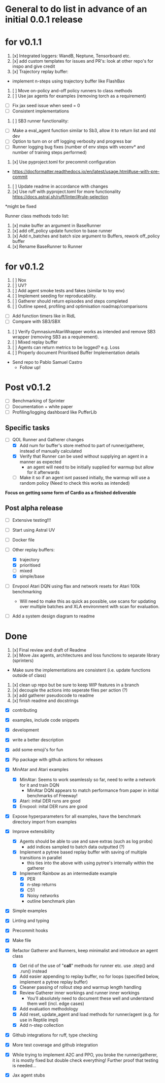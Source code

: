 # General to do list in advance of an initial 0.0.1 release

# for v0.1.1
1. [x] Integrated loggers: WandB, Neptune, Tensorboard etc.
1. [x] add custom templates for issues and PR's: look at other repo's for inspo and give credit
1. [x] Trajectory replay buffer:
* implement n-steps using trajectory buffer like FlashBax
1. [ ] Move on-policy and-off policy runners to class methods
1. [ ] Use jax agents for examples (removing torch as a requirement)
  * [ ] Fix jax seed issue when seed = 0
  * [ ] Consistent implementations
1. [ ] SB3 runner functionality:
  * [ ] Make a eval_agent function similar to Sb3, allow it to return list and std dev
  * [ ] Option to turn on or off logging verbosity and progress bar
  * [ ] Runner logging bug fixes (number of env steps with vecenv* and number of training steps performed)
1. [x] Use pyproject.toml for precommit configuration
  * https://docformatter.readthedocs.io/en/latest/usage.html#use-with-pre-commit
1. [ ] Update readme in accordance with changes
1. [x] Use ruff with pyproject.toml for more functionality https://docs.astral.sh/ruff/linter/#rule-selection

*might be fixed

Runner class methods todo list:
1. [x] make buffer an argument in BaseRunner
1. [x] add off_policy update function to base runner
1. [x] Add n_batches and batch size argument to Buffers, rework off_policy buffer
1. [x] Rename BaseRunner to Runner

# for v0.1.2
1. [ ] Nox
1. [ ] UV?
1. [ ] Add agent smoke tests and fakes (similar to toy env)
1. [ ] Implement seeding for reproducability.
1. [ ] Gatherer should return episodes and steps completed
1. [ ] Outline speed, profiling and optimisation roadmap/comparisons
  * [ ] Add function timers like in RidL
  * [ ] Compare with SB3/SBX
1. [ ] Verify GymnasiumAtariWrapper works as intended and remove SB3 wrapper (removing SB3 as a requirement).
1. [ ] Mixed replay buffer
1. [ ] Agents can return metrics to be logged? e.g. Loss
1. [ ] Properly document Prioritised Buffer Implementation details

* Send repo to Pablo Samuel Castro
  * Follow up!

# Post v0.1.2
* [ ] Benchmarking of Sprinter
* [ ] Documentation + white paper
* [ ] Profiling/logging dashboard like PufferLib

## Specific tasks
* [ ] QOL Runner and Gatherer changes
  * [x] Add num for buffer's store method to part of runner/gatherer, instead of manually calculated
  * [x] Verify that Runner can be used without supplying an agent in a manner as expected
    * an agent will need to be initially supplied for warmup but allow for it afterwards
  * [ ] Make it so if an agent isnt passed initially, the warmup will use a random policy (Need to check this works as intended)

__Focus on getting some form of Cardio as a finished deliverable__

## Post alpha release
* [ ] Extensive testing!!!

* [ ] Start using Astral UV

* [ ] Docker file

* [ ] Other replay buffers:
  * [x] trajectory
  * [x] prioritised
  * [ ] mixed
  * [x] simple/base

* [ ] Envpool Atari DQN using flax and network resets for Atari 100k benchmarking
  * Will need to make this as quick as possible, use scans for updating over multiple batches
    and XLA environment with scan for evaluation.

* [ ] Add a system design diagram to readme

# Done
1. [x] Final review and draft of Readme
1. [x] Move Jax agents, architectures and loss functions to separate library (sprinters)
  * Make sure the implementations are consistent (i.e. update functions outside of class)

1. [x] clean up repo but be sure to keep WIP features in a branch
1. [x] decouple the actions into seperate files per action (?)
1. [x] add gatherer pseudocode to readme
1. [x] finish readme and docstrings
  * [x] contributing
  * [x] examples, include code snippets
  * [x] development
  * [x] write a better description
  * [x] add some emoji's for fun

* [x] Pip package with github actions for releases

* [x] MinAtar and Atari examples
  * [x] MinAtar: Seems to work seamlessly so far, need to write a network for it and train DQN
    * MinAtar DQN appears to match performance from paper in initial benchmarks of Freeway!
  * [x] Atari: inital DER runs are good
  * [x] Envpool: inital DER runs are good

* [x] Expose hyperparameters for all examples, have the benchmark directory import from examples

* [x] Improve extensibility
  * [x] Agents should be able to use and save extras (such as log probs)
    * add indices sampled to batch data outputted (?)
  * [x] Implement a pytree based replay buffer with saving of multiple transitions in parallel
    * this ties into the above with using pytree's internally within the gatherer
  * [x] Implement Rainbow as an intermediate example
    * [x] PER
    * [x] n-step returns
    * [x] C51
    * [x] Noisy networks
    * outline benchmark plan

* [x] Simple examples
* [x] Linting and typing
* [x] Precommit hooks
* [x] Make file
* [x] Refactor Gatherer and Runners, keep minimalist and introduce an agent class
  * [x] Get rid of the use of "__call__" methods for runner etc. use .step() and .run() instead
  * [x] Add easier appending to replay buffer, no for loops (specified below, implement a pytree replay buffer)
  * [x] Cleaner passing of rollout step and warmup length handling
  * [x] Review Gatherer inner workings and runner inner workings
    * You'll absolutely need to document these well and understand them well (incl. edge cases)
  * [x] Add evaluation methodology
  * [x] Add reset, update_agent and load methods for runner/agent (e.g. for use in Reptile impl)
  * [x] Add n-step collection

* [x] Github integrations for ruff, type checking
* [x] More test coverage and github integration

* [x] While trying to implement A2C and PPO, you broke the runner/gatherer, it is mostly fixed
      but double check everything! Further proof that testing is needed...

* [x] Jax agent stubs
